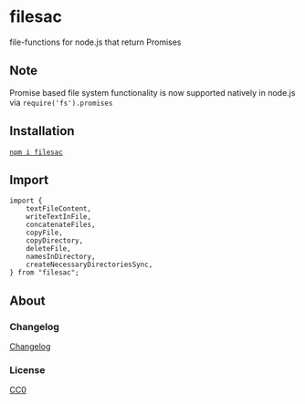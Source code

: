 # filesac

file-functions for node.js that return Promises

## Note

Promise based file system functionality is now supported natively in node.js via ```require('fs').promises```

## Installation

[`npm i filesac`](https://www.npmjs.com/package/filesac)

## Import
    
```
import {
    textFileContent,
    writeTextInFile,
    concatenateFiles,
    copyFile,
    copyDirectory,
    deleteFile,
    namesInDirectory,
    createNecessaryDirectoriesSync,
} from "filesac";
```

## About

### Changelog

[Changelog](./changelog.md)


### License

[CC0](./license.txt)
